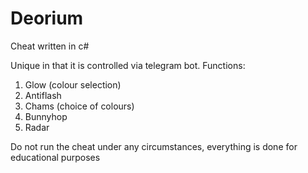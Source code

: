 # Deorium

Cheat written in c#

Unique in that it is controlled via telegram bot.
Functions:
1. Glow (colour selection)
2. Antiflash
3. Chams (choice of colours)
4. Bunnyhop
5. Radar

Do not run the cheat under any circumstances, everything is done for educational purposes
